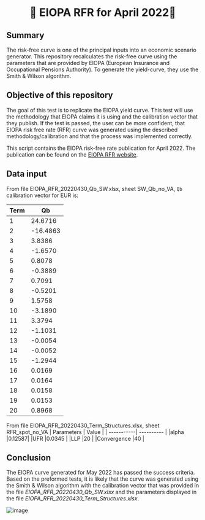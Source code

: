 <h1 align="center" style="border-botom: none">
  <b>
    🐍 EIOPA RFR for April 2022🐍     
  </b>
</h1>

## Summary
The risk-free curve is one of the principal inputs into an economic scenario generator. This repository recalculates the risk-free curve using the parameters that are provided by EIOPA (European Insurance and Occupational Pensions Authority). To generate the yield-curve, they use the Smith & Wilson algorithm.

## Objective of this repository

The goal of this test is to replicate the EIOPA yield curve. This test will use the methodology that EIOPA claims it is using and the calibration vector that they publish. If the test is passed, the user can be more confident, that EIOPA risk free rate (RFR) curve was generated using the described methodology/calibration and that the process was implemented correctly. 

This script contains the EIOPA risk-free rate publication for April 2022. The publication can be found on the [EIOPA RFR website](https://www.eiopa.europa.eu/tools-and-data/risk-free-interest-rate-term-structures_en).

## Data input
From file EIOPA_RFR_20220430_Qb_SW.xlsx, sheet SW_Qb_no_VA, `Qb` calibration vector for EUR is: 

| Term       | Qb         | 
| -----------| ---------- | 
|1|	 24.6716 |
|2|	-16.4863 |
|3|	 3.8386 |
|4|	-1.6570 |
|5|	 0.8078 |
|6|	-0.3889 |
|7|	 0.7091 |
|8|	-0.5201 |
|9|	 1.5758 |
|10|	-3.1890 |
|11|	 3.3794 |
|12|	-1.1031 |
|13|	-0.0054 |
|14|	-0.0052 |
|15|	-1.2944 |
|16|	 0.0169 |
|17|	 0.0164 |
|18|	 0.0158 |
|19|	 0.0153 |
|20|	 0.8968 |

From file EIOPA_RFR_20220430_Term_Structures.xlsx, sheet RFR_spot_no_VA
| Parameters  | Value     | 
| -----------| ---------- | 
|alpha	|0.12587|
|UFR	|0.0345 |
|LLP	|20 |
|Convergence	|40 |

## Conclusion

The EIOPA curve generated for May 2022 has passed the success criteria. Based on the preformed tests, it is likely that the curve was generated using the Smith & Wilson algorithm with the calibration vector that was provided in the file *EIOPA_RFR_20220430_Qb_SW.xlsx* and the parameters displayed in the file *EIOPA_RFR_20220430_Term_Structures.xlsx*.

![image](https://user-images.githubusercontent.com/95974474/210177682-07985a56-7a08-47dc-ba3d-056407834e84.png)





